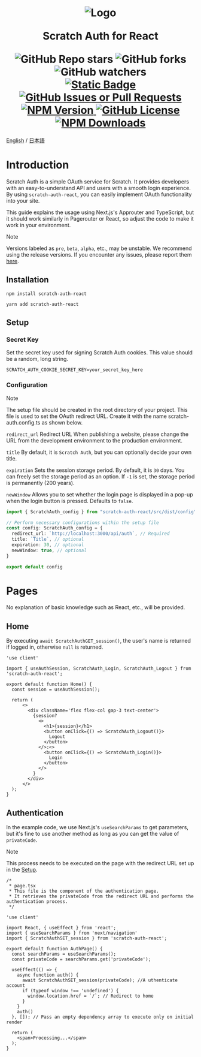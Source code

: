 <h1 align="center">
  <img alt="Logo" src="https://github.com/Fun117/scratch-auth-react/blob/main/public/scratchauth_100x100.png" />

  Scratch Auth for React
  <div align="center">
    <img alt="GitHub Repo stars" src="https://img.shields.io/github/stars/fun117/scratch-auth-react?&style=social">
    <img alt="GitHub forks" src="https://img.shields.io/github/forks/fun117/scratch-auth-react?&style=social">
    <img alt="GitHub watchers" src="https://img.shields.io/github/watchers/fun117/scratch-auth-react?&style=social">
  </div>
  <div align="center">
    <a href="https://zenn.dev/fun117/articles/3ff97f8952a44f">
      <img alt="Static Badge" src="https://img.shields.io/badge/Zenn-article?style=flat-square&color=blue">
    </a>
    <a href="https://github.com/Fun117/scratch-auth-react/issues">
      <img alt="GitHub Issues or Pull Requests" src="https://img.shields.io/github/issues/fun117/scratch-auth-react?&style=flat-square">
    </a>
    <a href="https://www.npmjs.com/package/scratch-auth-react?activeTab=versions">
      <img alt="NPM Version" src="https://img.shields.io/npm/v/scratch-auth-react?style=flat-square">
    </a>
    <a href="https://github.com/Fun117/scratch-auth-react/blob/main/LICENSE.txt">
      <img alt="GitHub License" src="https://img.shields.io/github/license/fun117/scratch-auth-react?&style=flat-square">
    </a>
    <a href="https://www.npmjs.com/package/scratch-auth-react">
      <img alt="NPM Downloads" src="https://img.shields.io/npm/d18m/scratch-auth-react?&style=flat-square">
    </a>
  </div>
</h1>

[English](https://github.com/fun117/scratch-auth-react/blob/main/README.md) / [日本語](https://github.com/fun117/scratch-auth-react/blob/main/README/ja.md)

# Introduction
Scratch Auth is a simple OAuth service for Scratch. It provides developers with an easy-to-understand API and users with a smooth login experience. By using `scratch-auth-react`, you can easily implement OAuth functionality into your site.

This guide explains the usage using Next.js's Approuter and TypeScript, but it should work similarly in Pagerouter or React, so adjust the code to make it work in your environment.

> [!NOTE]
> Versions labeled as `pre`, `beta`, `alpha`, etc., may be unstable. We recommend using the release versions. If you encounter any issues, please report them [here](https://github.com/Fun117/scratch-auth-react/issues).


## Installation
```bash:npm
npm install scratch-auth-react
```
```bash:yarn
yarn add scratch-auth-react
```

## Setup

### Secret Key

Set the secret key used for signing Scratch Auth cookies. This value should be a random, long string. 

```.env:.env.local
SCRATCH_AUTH_COOKIE_SECRET_KEY=your_secret_key_here
```

### Configuration
> [!NOTE]
> The setup file should be created in the root directory of your project. This file is used to set the OAuth redirect URL. Create it with the name scratch-auth.config.ts as shown below.

`redirect_url` Redirect URL
When publishing a website, please change the URL from the development environment to the production environment.

`title` By default, it is `Scratch Auth`, but you can optionally decide your own title.

`expiration` Sets the session storage period. By default, it is `30` days. You can freely set the storage period as an option. If `-1` is set, the storage period is permanently (200 years).

`newWindow` Allows you to set whether the login page is displayed in a pop-up when the login button is pressed. Defaults to `false`.

```ts:scratch-auth.config.ts
import { ScratchAuth_config } from "scratch-auth-react/src/dist/config"

// Perform necessary configurations within the setup file
const config: ScratchAuth_config = {
  redirect_url: `http://localhost:3000/api/auth`, // Required
  title: `Title`, // optional
  expiration: 30, // optional
  newWindow: true, // optional
}

export default config
```

# Pages

No explanation of basic knowledge such as React, etc., will be provided.

## Home

By executing `await ScratchAuthGET_session()`, the user's name is returned if logged in, otherwise `null` is returned.

```tsx:src/app/page.tsx
'use client'

import { useAuthSession, ScratchAuth_Login, ScratchAuth_Logout } from 'scratch-auth-react';

export default function Home() {
  const session = useAuthSession();

  return (
      <>
        <div className='flex flex-col gap-3 text-center'>
          {session?
            <>
              <h1>{session}</h1>
              <button onClick={() => ScratchAuth_Logout()}>
                Logout
              </button>
            </>:<>
              <button onClick={() => ScratchAuth_Login()}>
                Login
              </button> 
            </>
          }
        </div>
      </>
  );
}
```

## Authentication

In the example code, we use Next.js's `useSearchParams` to get parameters, but it's fine to use another method as long as you can get the value of `privateCode`.

> [!NOTE]
> This process needs to be executed on the page with the redirect URL set up in the [Setup](#setup).

```tsx:src/app/api/auth/page.tsx
/*
 * page.tsx
 * This file is the component of the authentication page.
 * It retrieves the privateCode from the redirect URL and performs the authentication process.
 */

'use client'

import React, { useEffect } from 'react';
import { useSearchParams } from 'next/navigation'
import { ScratchAuthSET_session } from 'scratch-auth-react';

export default function AuthPage() {
  const searchParams = useSearchParams();
  const privateCode = searchParams.get('privateCode');

  useEffect(() => {
    async function auth() {
      await ScratchAuthSET_session(privateCode); //A uthenticate account
      if (typeof window !== 'undefined') {
        window.location.href = `/`; // Redirect to home
      }
    }
    auth()
  }, []); // Pass an empty dependency array to execute only on initial render

  return (
    <span>Processing...</span>
  );
}
```

